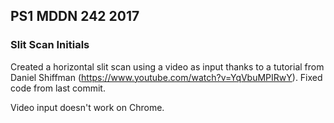 ## PS1 MDDN 242 2017

### Slit Scan Initials

Created a horizontal slit scan using a video as input thanks to a tutorial from Daniel Shiffman (https://www.youtube.com/watch?v=YqVbuMPIRwY). Fixed code from last commit. 

Video input doesn't work on Chrome.






